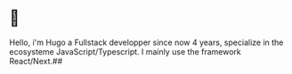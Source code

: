 # 👋 

Hello, i'm Hugo a Fullstack developper since now 4 years, specialize in the ecosysteme JavaScript/Typescript. I mainly use the framework React/Next.##

<!--START_SECTION:waka-->



<!--END_SECTION:waka-->
